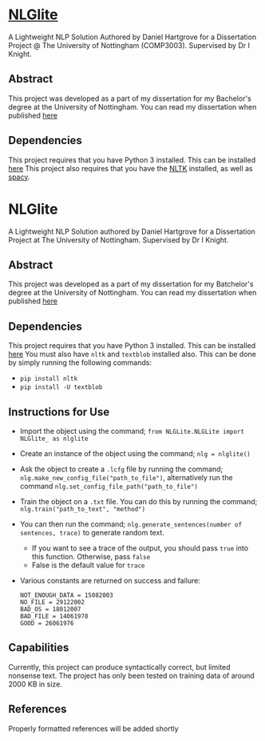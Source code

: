# [NLGlite](https://test.pypi.org/project/NLGlite/)
A Lightweight NLP Solution Authored by Daniel Hartgrove for a Dissertation Project @ The University of Nottingham (COMP3003). Supervised by Dr I Knight.

## Abstract
This project was developed as a part of my dissertation for my Bachelor's degree at the University of Nottingham. You can read my dissertation when published [here](https://www.youtube.com/watch?v=dQw4w9WgXcQ)

## Dependencies
This project requires that you have Python 3 installed. This can be installed [here](https://www.python.org/downloads/)
This project also requires that you have the [NLTK](https://www.nltk.org/install.html) installed, as well as [spacy](https://spacy.io/).

# NLGlite
A Lightweight NLP Solution authored by Daniel Hartgrove for a Dissertation Project at The University of Nottingham. Supervised by Dr I Knight.

## Abstract
This project was developed as a part of my dissertation for my Batchelor's degree at the University of Nottingham. You can read my dissertation when published [here](https://www.danielhartgrove.xyz/dissertation)

## Dependencies
This project requires that you have Python 3 installed. This can be installed [here](https://www.python.org/downloads/)
You must also have `nltk` and `textblob` installed also. This can be done by simply running the following commands:
- `pip install nltk`
- `pip install -U textblob`

## Instructions for Use
- Import the object using the command; `from NLGLite.NLGLite import NLGlite_ as nlglite`
- Create an instance of the object using the command; `nlg = nlglite()`
- Ask the object to create a `.lcfg` file by running the command; `nlg.make_new_config_file("path_to_file")`, alternatively run the command `nlg.set_config_file_path("path_to_file")`
- Train the object on a `.txt` file. You can do this by running the command; `nlg.train("path_to_text", "method")`
- You can then run the command; `nlg.generate_sentences(number of sentences, trace)` to generate random text.
  - If you want to see a trace of the output, you should pass `true` into this function. Otherwise, pass `false`
  - False is the default value for `trace`

- Various constants are returned on success and failure:
  ```
  NOT_ENOUGH_DATA = 15082003
  NO_FILE = 29122002
  BAD_OS = 18012007
  BAD_FILE = 14061978
  GOOD = 26061976
  ```
  
## Capabilities
Currently, this project can produce syntactically correct, but limited nonsense text. The project has only been
tested on training data of around 2000 KB in size.


## References
Properly formatted references will be added shortly
